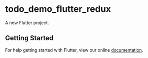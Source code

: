 # todo_demo_flutter_redux

A new Flutter project.

## Getting Started

For help getting started with Flutter, view our online
[documentation](https://flutter.io/).
